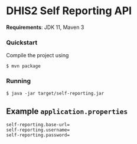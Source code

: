 
# DHIS2 Self Reporting API

**Requirements**: JDK 11, Maven 3

### Quickstart

Compile the project using

```shell
$ mvn package
```

### Running

```shell
$ java -jar target/self-reporting.jar
```

## Example `application.properties`

```
self-reporting.base-url=
self-reporting.username=
self-reporting.password=
```
